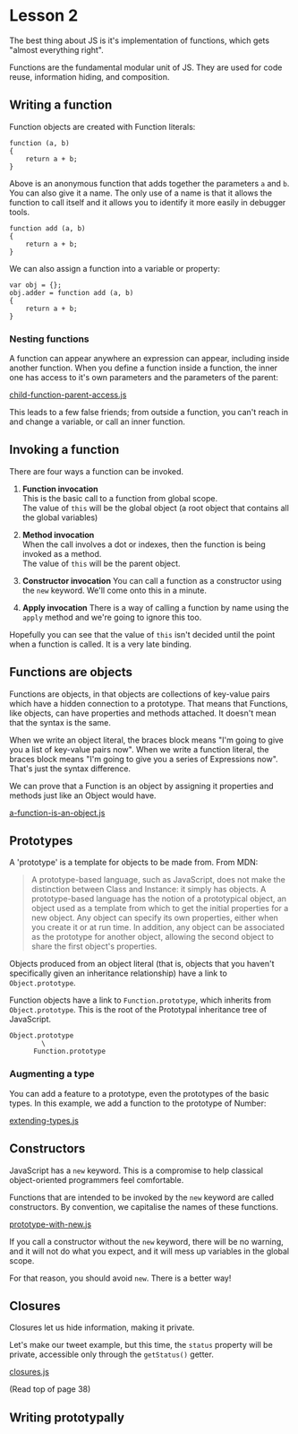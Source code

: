 # Lesson 2

The best thing about JS is it's implementation of functions, which gets "almost everything right".

Functions are the fundamental modular unit of JS. They are used for code reuse, information hiding, and composition.

## Writing a function

Function objects are created with Function literals:

	function (a, b)
	{
		return a + b;
	}

Above is an anonymous function that adds together the parameters `a` and `b`. You can also give it a name. The only use of a name is that it allows the function to call itself and it allows you to identify it more easily in debugger tools.

	function add (a, b)
	{
		return a + b;
	}
	
We can also assign a function into a variable or property:

	var obj = {};
	obj.adder = function add (a, b)
	{
		return a + b;
	}
	

### Nesting functions

A function can appear anywhere an expression can appear, including inside another function. When you define a function inside a function, the inner one has access to it's own parameters and the parameters of the parent:

[child-function-parent-access.js](./examples/child-function-parent-access.js)

This leads to a few false friends; from outside a function, you can't reach in and change a variable, or call an inner function.


## Invoking a function

There are four ways a function can be invoked.

 1.	**Function invocation**  
	This is the basic call to a function from global scope.  
	The value of `this` will be the global object (a root object that contains all the global variables)
	
 2.	**Method invocation**  
	When the call involves a dot or indexes, then the function is being invoked as a method.  
	The value of `this` will be the parent object.
	
 3.	**Constructor invocation**
	You can call a function as a constructor using the `new` keyword. We'll come onto this in a minute.
	
 4.	**Apply invocation**
	There is a way of calling a function by name using the `apply` method and we're going to ignore this too.


Hopefully you can see that the value of `this` isn't decided until the point when a function is called. It is a very late binding.

## Functions are objects

Functions are objects, in that objects are collections of key-value pairs which have a hidden connection to a prototype. That means that Functions, like objects, can have properties and methods attached. It doesn't mean that the syntax is the same.

When we write an object literal, the braces block means "I'm going to give you a list of key-value pairs now". When we write a function literal, the braces block means "I'm going to give you a series of Expressions now". That's just the syntax difference.

We can prove that a Function is an object by assigning it properties and methods just like an Object would have.

[a-function-is-an-object.js](./examples/a-function-is-an-object.js)


## Prototypes

A 'prototype' is a template for objects to be made from. From MDN:

 > A prototype-based language, such as JavaScript, does not make the distinction between Class and Instance: it simply has objects. A prototype-based language has the notion of a prototypical object, an object used as a template from which to get the initial properties for a new object. Any object can specify its own properties, either when you create it or at run time. In addition, any object can be associated as the prototype for another object, allowing the second object to share the first object's properties.

Objects produced from an object literal (that is, objects that you haven't specifically given an inheritance relationship) have a link to `Object.prototype`.

Function objects have a link to `Function.prototype`, which inherits from `Object.prototype`. This is the root of the Prototypal inheritance tree of JavaScript.

	Object.prototype
	        \
		  Function.prototype


### Augmenting a type

You can add a feature to a prototype, even the prototypes of the basic types. In this example, we add a function to the prototype of Number:

[extending-types.js](./examples/extending-types.js)


## Constructors

JavaScript has a `new` keyword. This is a compromise to help classical object-oriented programmers feel comfortable.

Functions that are intended to be invoked by the `new` keyword are called constructors. By convention, we capitalise the names of these functions.

[prototype-with-new.js](./examples/prototype-with-new.js)

If you call a constructor without the `new` keyword, there will be no warning, and it will not do what you expect, and it will mess up variables in the global scope.

For that reason, you should avoid `new`. There is a better way!

## Closures

Closures let us hide information, making it private.

Let's make our tweet example, but this time, the `status` property will be private, accessible only through the `getStatus()` getter.

[closures.js](./examples/closures.js)

(Read top of page 38)


## Writing prototypally



